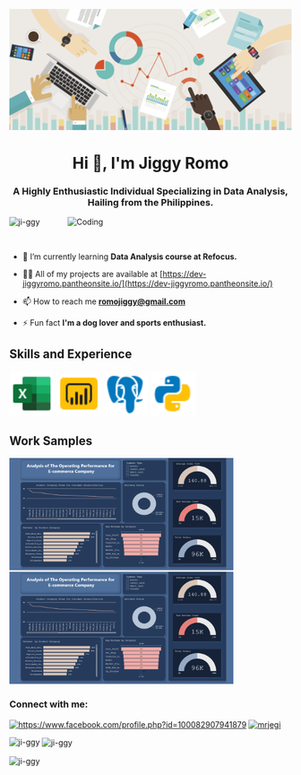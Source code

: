 ![I am GitHub Readme Generator's creator](https://github.com/ji-ggy/ji-ggy/blob/main/data_analytics_too_much_data.jpg)

<h1 align="center">Hi 👋, I'm Jiggy Romo</h1>
<h3 align="center">A Highly Enthusiastic Individual Specializing in Data Analysis, Hailing from the Philippines.</h3>
<img align="right" alt="Coding" width="400" src="https://cdn.dribble.com/users/1162077/screenshots/3848914/programmer.gif">

<p align="left"> <img src="https://komarev.com/ghpvc/?username=ji-ggy&label=Profile%20views&color=0e75b6&style=flat" alt="ji-ggy" /> </p>

<p align="left"> <a href="https://twitter.com/" target="blank"><img src="https://img.shields.io/twitter/follow/?logo=twitter&style=for-the-badge" alt="" /></a> </p>

- 🌱 I’m currently learning **Data Analysis course at Refocus.**

- 👨‍💻 All of my projects are available at [https://dev-jiggyromo.pantheonsite.io/](https://dev-jiggyromo.pantheonsite.io/)

- 📫 How to reach me **romojiggy@gmail.com**

- ⚡ Fun fact **I'm a dog lover and sports enthusiast.**

## Skills and Experience
<p align="left"> <img src="https://github.com/ji-ggy/ji-ggy/blob/main/icons8-excel-48%20(1).png"  width="80" height="80"/> 
  <img src="https://github.com/ji-ggy/ji-ggy/blob/main/icons8-power-bi-48.png"  width="80" height="80"/> 
   <img src="https://github.com/ji-ggy/ji-ggy/blob/main/icons8-postgresql-48.png"  width="80" height="80"/> 
  <img src="https://github.com/ji-ggy/ji-ggy/blob/main/icons8-python-48.png"  width="80" height="80"/>  
</p>

## Work Samples
<p align="left"> <img src="https://github.com/ji-ggy/ji-ggy/blob/main/Screenshot%202023-06-15%20211330.png" width="400" height="200"/> 
  <img src="https://github.com/ji-ggy/ji-ggy/blob/main/Screenshot%202023-06-15%20211330.png" width="400" height="200"/> 
   
</p>

<h3 align="left">Connect with me:</h3>
<p align="left">
<a href="https://fb.com/https://www.facebook.com/profile.php?id=100082907941879" target="blank"><img align="center" src="https://raw.githubusercontent.com/rahuldkjain/github-profile-readme-generator/master/src/images/icons/Social/facebook.svg" alt="https://www.facebook.com/profile.php?id=100082907941879" height="60" width="40" /></a>
<a href="https://discord.gg/mrjegi" target="blank"><img align="center" src="https://raw.githubusercontent.com/rahuldkjain/github-profile-readme-generator/master/src/images/icons/Social/discord.svg" alt="mrjegi" height="60" width="60" /></a>
</p>



<p><img align="left" src="https://github-readme-stats.vercel.app/api/top-langs?username=ji-ggy&show_icons=true&locale=en&layout=compact" alt="ji-ggy" /></p>

<p>&nbsp;<img align="center" src="https://github-readme-stats.vercel.app/api?username=ji-ggy&show_icons=true&locale=en" alt="ji-ggy" /></p>

<p><img align="center" src="https://github-readme-streak-stats.herokuapp.com/?user=ji-ggy&" alt="ji-ggy" /></p>
